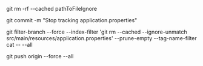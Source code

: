 git rm -rf --cached pathToFileIgnore

git commit -m "Stop tracking application.properties"

git filter-branch --force --index-filter 'git rm --cached --ignore-unmatch src/main/resources/application.properties' --prune-empty --tag-name-filter cat -- --all

git push origin --force --all

